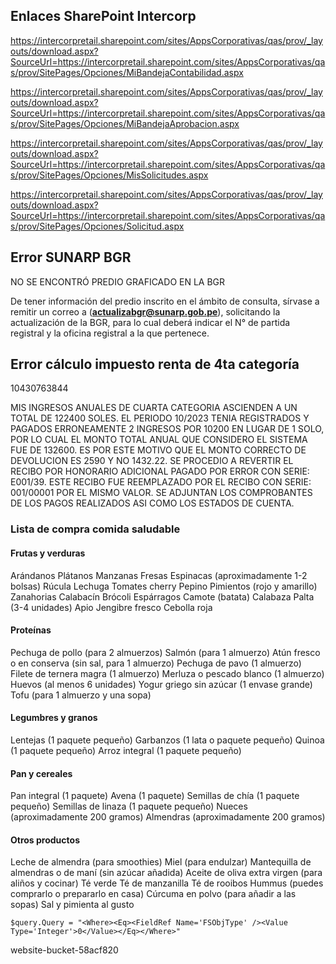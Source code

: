 ## Enlaces SharePoint Intercorp
https://intercorpretail.sharepoint.com/sites/AppsCorporativas/qas/prov/_layouts/download.aspx?SourceUrl=https://intercorpretail.sharepoint.com/sites/AppsCorporativas/qas/prov/SitePages/Opciones/MiBandejaContabilidad.aspx

https://intercorpretail.sharepoint.com/sites/AppsCorporativas/qas/prov/_layouts/download.aspx?SourceUrl=https://intercorpretail.sharepoint.com/sites/AppsCorporativas/qas/prov/SitePages/Opciones/MiBandejaAprobacion.aspx

https://intercorpretail.sharepoint.com/sites/AppsCorporativas/qas/prov/_layouts/download.aspx?SourceUrl=https://intercorpretail.sharepoint.com/sites/AppsCorporativas/qas/prov/SitePages/Opciones/MisSolicitudes.aspx

https://intercorpretail.sharepoint.com/sites/AppsCorporativas/qas/prov/_layouts/download.aspx?SourceUrl=https://intercorpretail.sharepoint.com/sites/AppsCorporativas/qas/prov/SitePages/Opciones/Solicitud.aspx

## Error SUNARP BGR
NO SE ENCONTRÓ PREDIO GRAFICADO EN LA BGR

De tener información del predio inscrito en el ámbito de consulta, sírvase a remitir un correo a (**actualizabgr@sunarp.gob.pe**), solicitando la actualización de la BGR, para lo cual deberá indicar el N° de partida registral y la oficina registral a la que pertenece.


## Error cálculo impuesto renta de 4ta categoría
10430763844

MIS INGRESOS ANUALES DE CUARTA CATEGORIA ASCIENDEN A UN TOTAL DE 122400 SOLES. EL PERIODO 10/2023 TENIA REGISTRADOS Y PAGADOS ERRONEAMENTE 2 INGRESOS POR 10200 EN LUGAR DE 1 SOLO, POR LO CUAL EL MONTO TOTAL ANUAL QUE CONSIDERO EL SISTEMA FUE DE 132600. 
ES POR ESTE MOTIVO QUE EL MONTO CORRECTO DE DEVOLUCION ES 2590 Y NO 1432.22.
SE PROCEDIO A REVERTIR EL RECIBO POR HONORARIO ADICIONAL PAGADO POR ERROR CON SERIE: E001/39. ESTE RECIBO FUE REEMPLAZADO POR EL RECIBO CON SERIE: 001/00001 POR EL MISMO VALOR.
SE ADJUNTAN LOS COMPROBANTES DE LOS PAGOS REALIZADOS ASI COMO LOS ESTADOS DE CUENTA.

### Lista de compra comida saludable
#### Frutas y verduras
Arándanos
Plátanos
Manzanas
Fresas
Espinacas (aproximadamente 1-2 bolsas)
Rúcula
Lechuga
Tomates cherry
Pepino
Pimientos (rojo y amarillo)
Zanahorias
Calabacín
Brócoli
Espárragos
Camote (batata)
Calabaza
Palta (3-4 unidades)
Apio
Jengibre fresco
Cebolla roja
#### Proteínas
Pechuga de pollo (para 2 almuerzos)
Salmón (para 1 almuerzo)
Atún fresco o en conserva (sin sal, para 1 almuerzo)
Pechuga de pavo (1 almuerzo)
Filete de ternera magra (1 almuerzo)
Merluza o pescado blanco (1 almuerzo)
Huevos (al menos 6 unidades)
Yogur griego sin azúcar (1 envase grande)
Tofu (para 1 almuerzo y una sopa)

#### Legumbres y granos
Lentejas (1 paquete pequeño)
Garbanzos (1 lata o paquete pequeño)
Quinoa (1 paquete pequeño)
Arroz integral (1 paquete pequeño)

#### Pan y cereales
Pan integral (1 paquete)
Avena (1 paquete)
Semillas de chía (1 paquete pequeño)
Semillas de linaza (1 paquete pequeño)
Nueces (aproximadamente 200 gramos)
Almendras (aproximadamente 200 gramos)

#### Otros productos
Leche de almendra (para smoothies)
Miel (para endulzar)
Mantequilla de almendras o de maní (sin azúcar añadida)
Aceite de oliva extra virgen (para aliños y cocinar)
Té verde
Té de manzanilla
Té de rooibos
Hummus (puedes comprarlo o prepararlo en casa)
Cúrcuma en polvo (para añadir a las sopas)
Sal y pimienta al gusto

```
$query.Query = "<Where><Eq><FieldRef Name='FSObjType' /><Value Type='Integer'>0</Value></Eq></Where>"
```

website-bucket-58acf820